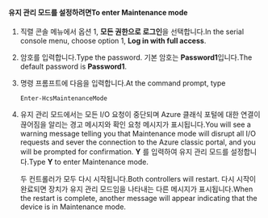 <!--author=SharS last changed: 12/01/15-->

#### <a name="to-enter-maintenance-mode"></a><span data-ttu-id="a88e3-101">유지 관리 모드를 설정하려면</span><span class="sxs-lookup"><span data-stu-id="a88e3-101">To enter Maintenance mode</span></span>
1. <span data-ttu-id="a88e3-102">직렬 콘솔 메뉴에서 옵션 1, **모든 권한으로 로그인**을 선택합니다.</span><span class="sxs-lookup"><span data-stu-id="a88e3-102">In the serial console menu, choose option 1, **Log in with full access**.</span></span>
2. <span data-ttu-id="a88e3-103">암호를 입력합니다.</span><span class="sxs-lookup"><span data-stu-id="a88e3-103">Type the password.</span></span> <span data-ttu-id="a88e3-104">기본 암호는 **Password1**입니다.</span><span class="sxs-lookup"><span data-stu-id="a88e3-104">The default password is **Password1**.</span></span>
3. <span data-ttu-id="a88e3-105">명령 프롬프트에 다음을 입력합니다.</span><span class="sxs-lookup"><span data-stu-id="a88e3-105">At the command prompt, type</span></span>
   
     `Enter-HcsMaintenanceMode`
4. <span data-ttu-id="a88e3-106">유지 관리 모드에서는 모든 I/O 요청이 중단되며 Azure 클래식 포털에 대한 연결이 끊어짐을 알리는 경고 메시지와 확인 요청 메시지가 표시됩니다.</span><span class="sxs-lookup"><span data-stu-id="a88e3-106">You will see a warning message telling you that Maintenance mode will disrupt all I/O requests and sever the connection to the Azure classic portal, and you will be prompted for confirmation.</span></span> <span data-ttu-id="a88e3-107">**Y** 를 입력하여 유지 관리 모드를 설정합니다.</span><span class="sxs-lookup"><span data-stu-id="a88e3-107">Type **Y** to enter Maintenance mode.</span></span>
   
    <span data-ttu-id="a88e3-108">두 컨트롤러가 모두 다시 시작됩니다.</span><span class="sxs-lookup"><span data-stu-id="a88e3-108">Both controllers will restart.</span></span> <span data-ttu-id="a88e3-109">다시 시작이 완료되면 장치가 유지 관리 모드임을 나타내는 다른 메시지가 표시됩니다.</span><span class="sxs-lookup"><span data-stu-id="a88e3-109">When the restart is complete, another message will appear indicating that the device is in Maintenance mode.</span></span>

